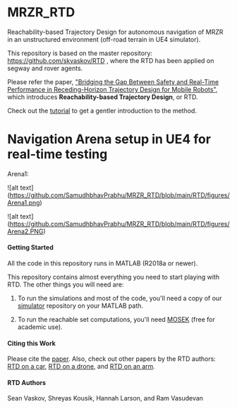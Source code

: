 # MRZR_RTD

Reachability-based Trajectory Design for autonomous navigation of MRZR in an unstructured environment (off-road terrain in UE4 simulator).

This repository is based on the master repository: https://github.com/skvaskov/RTD , where the RTD has been applied on segway and rover agents.

Please refer the paper, ["Bridging the Gap Between Safety and Real-Time Performance in Receding-Horizon Trajectory Design for Mobile Robots"](https://arxiv.org/abs/1809.06746), which introduces **Reachability-based Trajectory Design**, or RTD.

Check out the [tutorial](https://github.com/skousik/RTD_tutorial) to get a gentler introduction to the method. 

# Navigation Arena setup in UE4 for real-time testing

Arena1:

![alt text] (https://github.com/SamudhbhavPrabhu/MRZR_RTD/blob/main/RTD/figures/Arena1.png)

![alt text] (https://github.com/SamudhbhavPrabhu/MRZR_RTD/blob/main/RTD/figures/Arena2.PNG)

#### Getting Started

All the code in this repository runs in MATLAB (R2018a or newer).

This repository contains almost everything you need to start playing with RTD. The other things you will need are:

1. To run the simulations and most of the code, you'll need a copy of our [simulator](https://github.com/skousik/simulator) repository on your MATLAB path.

2. To run the reachable set computations, you'll need [MOSEK](https://www.mosek.com/) (free for academic use).


#### Citing this Work

Please cite the [paper](https://arxiv.org/abs/1809.06746). Also, check out other papers by the RTD authors: [RTD on a car](https://arxiv.org/abs/1902.01786), [RTD on a drone](https://arxiv.org/abs/1904.05728), and [RTD on an arm](https://arxiv.org/abs/2002.01591).

#### RTD Authors

Sean Vaskov, Shreyas Kousik, Hannah Larson, and Ram Vasudevan

